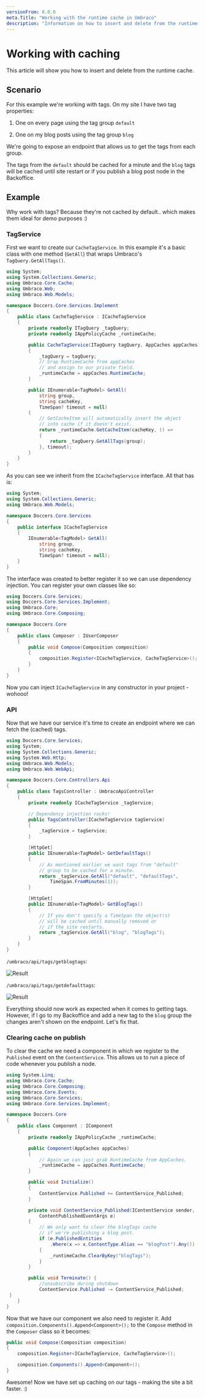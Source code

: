 ```yaml
---
versionFrom: 8.0.0
meta.Title: "Working with the runtime cache in Umbraco"
description: "Information on how to insert and delete from the runtime cache"
---
```


# Working with caching

This article will show you how to insert and delete from the runtime cache.

## Scenario

For this example we're working with tags. On my site I have two tag properties:

1) One on every page using the tag group `default`

2) One on my blog posts using the tag group `blog`

We're going to expose an endpoint that allows us to get the tags from each group.

The tags from the `default` should be cached for a minute and the `blog` tags will be cached until site restart or if you publish a blog post node in the Backoffice.

## Example

Why work with tags? Because they're not cached by default.. which makes them ideal for demo purposes :)

### TagService

First we want to create our `CacheTagService`. In this example it's a basic class with one method (`GetAll`) that wraps Umbraco's `TagQuery.GetAllTags()`.

```csharp
using System;
using System.Collections.Generic;
using Umbraco.Core.Cache;
using Umbraco.Web;
using Umbraco.Web.Models;

namespace Doccers.Core.Services.Implement
{
    public class CacheTagService : ICacheTagService
    {
        private readonly ITagQuery _tagQuery;
        private readonly IAppPolicyCache _runtimeCache;

        public CacheTagService(ITagQuery tagQuery, AppCaches appCaches)
        {
            _tagQuery = tagQuery;
            // Grap RuntimeCache from appCaches
            // and assign to our private field.
            _runtimeCache = appCaches.RuntimeCache;
        }

        public IEnumerable<TagModel> GetAll(
            string group,
            string cacheKey,
            TimeSpan? timeout = null)
        {
            // GetCacheItem will automatically insert the object
            // into cache if it doesn't exist.
            return _runtimeCache.GetCacheItem(cacheKey, () =>
            {
                return _tagQuery.GetAllTags(group);
            }, timeout);
        }
    }
}
```

As you can see we inherit from the `ICacheTagService` interface. All that has is:

```csharp
using System;
using System.Collections.Generic;
using Umbraco.Web.Models;

namespace Doccers.Core.Services
{
    public interface ICacheTagService
    {
        IEnumerable<TagModel> GetAll(
            string group,
            string cacheKey,
            TimeSpan? timeout = null);
    }
}
```

The interface was created to better register it so we can use dependency injection. You can register your own classes like so:

```csharp
using Doccers.Core.Services;
using Doccers.Core.Services.Implement;
using Umbraco.Core;
using Umbraco.Core.Composing;

namespace Doccers.Core
{
    public class Composer : IUserComposer
    {
        public void Compose(Composition composition)
        {
            composition.Register<ICacheTagService, CacheTagService>();
        }
    }
}
```

Now you can inject `ICacheTagService` in any constructor in your project - wohooo!

### API

Now that we have our service it's time to create an endpoint where we can fetch the (cached) tags.

```csharp
using Doccers.Core.Services;
using System;
using System.Collections.Generic;
using System.Web.Http;
using Umbraco.Web.Models;
using Umbraco.Web.WebApi;

namespace Doccers.Core.Controllers.Api
{
    public class TagsController : UmbracoApiController
    {
        private readonly ICacheTagService _tagService;

        // Dependency injection rocks!
        public TagsController(ICacheTagService tagService)
        {
            _tagService = tagService;
        }

        [HttpGet]
        public IEnumerable<TagModel> GetDefaultTags()
        {
            // As mentioned earlier we want tags from "default"
            // group to be cached for a minute.
            return _tagService.GetAll("default", "defaultTags",
                TimeSpan.FromMinutes(1));
        }

        [HttpGet]
        public IEnumerable<TagModel> GetBlogTags()
        {
            // If you don't specify a TimeSpan the object(s)
            // will be cached until manually removed or
            // if the site restarts.
            return _tagService.GetAll("blog", "blogTags");
        }
    }
}
```

`/umbraco/api/tags/getblogtags`:

![Result](images/response.png)

`/umbraco/api/tags/getdefaulttags`:

![Result](images/response-2.png)

Everything should now work as expected when it comes to getting tags. However, if I go to my Backoffice and add a new tag to the `blog` group the changes aren't shown on the endpoint. Let's fix that.

### Clearing cache on publish

To clear the cache we need a component in which we register to the `Published` event on the `ContentService`. This allows us to run a piece of code whenever you publish a node.

```csharp
using System.Linq;
using Umbraco.Core.Cache;
using Umbraco.Core.Composing;
using Umbraco.Core.Events;
using Umbraco.Core.Services;
using Umbraco.Core.Services.Implement;

namespace Doccers.Core
{
    public class Component : IComponent
    {
        private readonly IAppPolicyCache _runtimeCache;

        public Component(AppCaches appCaches)
        {
            // Again we can just grab RuntimeCache from AppCaches.
            _runtimeCache = appCaches.RuntimeCache;
        }

        public void Initialize()
        {
            ContentService.Published += ContentService_Published;
        }

        private void ContentService_Published(IContentService sender,
            ContentPublishedEventArgs e)
        {
            // We only want to clear the blogTags cache
            // if we're publishing a blog post.
            if (e.PublishedEntities
                .Where(x => x.ContentType.Alias == "blogPost").Any())
            {
                _runtimeCache.ClearByKey("blogTags");
            }
        }

        public void Terminate() {
            //unsubscribe during shutdown
            ContentService.Published -= ContentService_Published;
 }
    }
}
```

Now that we have our component we also need to register it. Add `composition.Components().Append<Component>();` to the `Compose` method in the `Composer` class so it becomes:

```csharp
public void Compose(Composition composition)
{
    composition.Register<ICacheTagService, CacheTagService>();

    composition.Components().Append<Component>();
}
```
Awesome! Now we have set up caching on our tags - making the site a bit faster. :)